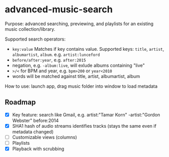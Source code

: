# advanced-music-search

Purpose: advanced searching, previewing, and playlists for an existing music collection/library.

Supported search operators:

- `key:value` Matches if key contains value. Supported keys: `title`, `artist`, `albumartist`, `album`. e.g. `artist:lunceford`
- `before/after:year`, e.g. `after:2015`
- negation, e.g. `-album:live`, will exlude albums containing "live"
- `>/<` for BPM and year, e.g. `bpm>200` or `year<2010`
- words will be matched against title, artist, albumartist, album

How to use: launch app, drag music folder into window to load metadata

## Roadmap

- [X] Key feature: search like Gmail, e.g. artist:"Tamar Korn" -artist:"Gordon Webster" before:2014
- [X] SHA1 hash of audio streams identifies tracks (stays the same even if metadata changed)
- [ ] Customizable views (columns)
- [ ] Playlists
- [X] Playback with scrubbing
